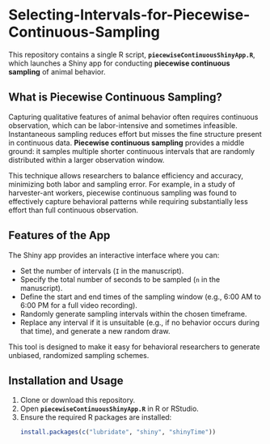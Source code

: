 # Selecting-Intervals-for-Piecewise-Continuous-Sampling

This repository contains a single R script, **`piecewiseContinuousShinyApp.R`**, which launches a Shiny app for conducting **piecewise continuous sampling** of animal behavior.  

## What is Piecewise Continuous Sampling?

Capturing qualitative features of animal behavior often requires continuous observation, which can be labor-intensive and sometimes infeasible. Instantaneous sampling reduces effort but misses the fine structure present in continuous data. **Piecewise continuous sampling** provides a middle ground: it samples multiple shorter continuous intervals that are randomly distributed within a larger observation window.  

This technique allows researchers to balance efficiency and accuracy, minimizing both labor and sampling error. For example, in a study of harvester-ant workers, piecewise continuous sampling was found to effectively capture behavioral patterns while requiring substantially less effort than full continuous observation.

## Features of the App

The Shiny app provides an interactive interface where you can:  
- Set the number of intervals (`I` in the manuscript).  
- Specify the total number of seconds to be sampled (`n` in the manuscript).  
- Define the start and end times of the sampling window (e.g., 6:00 AM to 6:00 PM for a full video recording).  
- Randomly generate sampling intervals within the chosen timeframe.  
- Replace any interval if it is unsuitable (e.g., if no behavior occurs during that time), and generate a new random draw.  

This tool is designed to make it easy for behavioral researchers to generate unbiased, randomized sampling schemes.

## Installation and Usage

1. Clone or download this repository.  
2. Open **`piecewiseContinuousShinyApp.R`** in R or RStudio.  
3. Ensure the required R packages are installed:  
   ```r
   install.packages(c("lubridate", "shiny", "shinyTime"))

